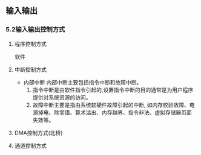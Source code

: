 ## 输入输出

### 5.2输入输出控制方式

1. 程序控制方式

   软件

2. 中断控制方式

   + 内部中断
     内部中断主要包括指令中断和故障中断。
     1. 指令中断是由软件指令引起的,设置指令中断的目的通常是为用户程序提供对系统资源的访问。
     2. 故障中断主要是指由系统软硬件故障引起的中断, 如内存校验故障、电源掉电、除零错、算术溢出、内存越界、指令非法、虚拟存储器页面失效等。

3. DMA控制方式(北桥)

4. 通道控制方式

